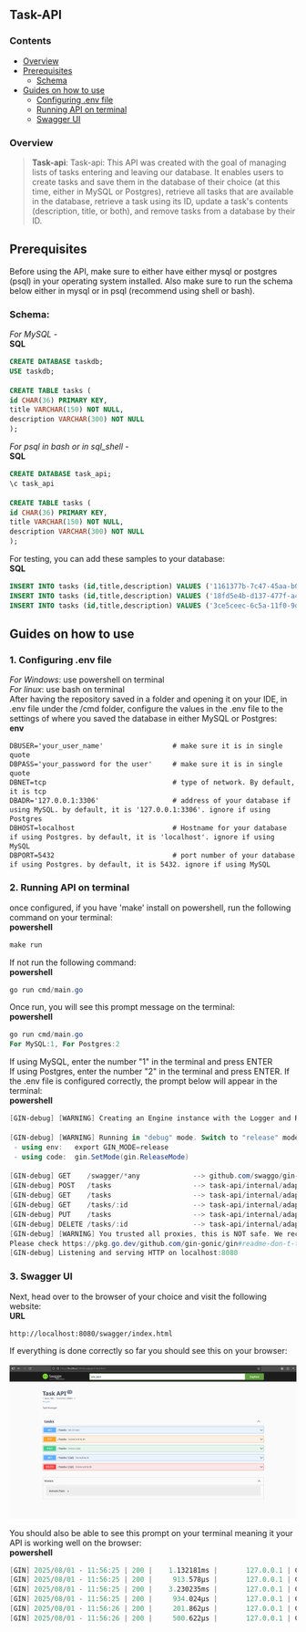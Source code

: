<h2>Task-API</h2>

### Contents
- [Overview](#overview)
- [Prerequisites](#prerequisites)
  - [Schema](#schema)
- [Guides on how to use](#guides-on-how-to-use)
  - [Configuring .env file](#1-env-file-configuring)
  - [Running API on terminal](#2-running-api-on-terminal)
  - [Swagger UI](#3-swagger-ui)

### Overview <br>
> **Task-api**: Task-api: This API was created with the goal of managing lists of tasks entering and leaving our database. It enables users 
> to create tasks and save them in the database of their choice (at this time, either in MySQL or Postgres), retrieve all tasks that are available 
> in the database, retrieve a task using its ID, update a task's contents (description, title, or both), and remove tasks from a database by their ID.

## Prerequisites <br>
Before using the API, make sure to either have either mysql or postgres (psql) in your operating system installed. Also make sure to run the schema below either in mysql
or in psql (recommend using shell or bash). <br>
### Schema: <br>
*For MySQL* - <br>
**SQL**
```sql
CREATE DATABASE taskdb;
USE taskdb;

CREATE TABLE tasks (
id CHAR(36) PRIMARY KEY,
title VARCHAR(150) NOT NULL,
description VARCHAR(300) NOT NULL
);
```
*For psql in bash or in sql_shell* -<br>
**SQL**
```sql
CREATE DATABASE task_api;
\c task_api

CREATE TABLE tasks (
id CHAR(36) PRIMARY KEY,
title VARCHAR(150) NOT NULL,
description VARCHAR(300) NOT NULL
);
```
For testing, you can add these samples to your database: <br>
**SQL**
```sql
INSERT INTO tasks (id,title,description) VALUES ('1161377b-7c47-45aa-b087-1a9b08423021','test1','testing123');
INSERT INTO tasks (id,title,description) VALUES ('18fd5e4b-d137-477f-a499-06ef11859292','test2','testing456');
INSERT INTO tasks (id,title,description) VALUES ('3ce5ceec-6c5a-11f0-9dac-68ecc56cca7d','test3','testing789');
```

## Guides on how to use<br>
### 1. Configuring .env file
*For Windows*: use powershell on terminal<br>
*For linux*: use bash on terminal<br>
After having the repository saved in a folder and opening it on your IDE, in .env file under the /cmd folder, configure the values in the .env file to the settings of where you saved the database in either MySQL or Postgres: <br>
**env**
```env
DBUSER='your_user_name'                 # make sure it is in single quote
DBPASS='your_password for the user'     # make sure it is in single quote
DBNET=tcp                               # type of network. By default, it is tcp
DBADR='127.0.0.1:3306'                  # address of your database if using MySQL. by default, it is '127.0.0.1:3306'. ignore if using Postgres
DBHOST=localhost                        # Hostname for your database if using Postgres. by default, it is 'localhost'. ignore if using MySQL
DBPORT=5432                             # port number of your database if using Postgres. by default, it is 5432. ignore if using MySQL
```

### 2. Running API on terminal
once configured, if you have 'make' install on powershell, run the following command on your terminal:<br>
**powershell**
```powershell
make run
```
If not run the following command: <br>
**powershell**
```powershell
go run cmd/main.go
```
Once run, you will see this prompt message on the terminal:<br>
**powershell**
```powershell
go run cmd/main.go
For MySQL:1, For Postgres:2
```
If using MySQL, enter the number "1" in the terminal and press ENTER<br>
If using Postgres, enter the number "2" in the terminal and press ENTER. If the .env file is configured correctly, the prompt below will appear in the terminal: <br>
**powershell**
```powershell
[GIN-debug] [WARNING] Creating an Engine instance with the Logger and Recovery middleware already attached.

[GIN-debug] [WARNING] Running in "debug" mode. Switch to "release" mode in production.
 - using env:   export GIN_MODE=release
 - using code:  gin.SetMode(gin.ReleaseMode)

[GIN-debug] GET    /swagger/*any             --> github.com/swaggo/gin-swagger.CustomWrapHandler.func1 (3 handlers)
[GIN-debug] POST   /tasks                    --> task-api/internal/adapter/inbound/http.HTTPHandler.CreateTask-fm (3 handlers)
[GIN-debug] GET    /tasks                    --> task-api/internal/adapter/inbound/http.HTTPHandler.GetAll-fm (3 handlers)
[GIN-debug] GET    /tasks/:id                --> task-api/internal/adapter/inbound/http.HTTPHandler.GetByID-fm (3 handlers)
[GIN-debug] PUT    /tasks                    --> task-api/internal/adapter/inbound/http.HTTPHandler.UpdateTask-fm (3 handlers)
[GIN-debug] DELETE /tasks/:id                --> task-api/internal/adapter/inbound/http.HTTPHandler.Delete-fm (3 handlers)
[GIN-debug] [WARNING] You trusted all proxies, this is NOT safe. We recommend you to set a value.
Please check https://pkg.go.dev/github.com/gin-gonic/gin#readme-don-t-trust-all-proxies for details.
[GIN-debug] Listening and serving HTTP on localhost:8080
```

### 3. Swagger UI
Next, head over to the browser of your choice and visit the following website:<br>
**URL**
```url
http://localhost:8080/swagger/index.html
```

If everything is done correctly so far you should see this on your browser:<br><br>
<img src="images/diagram.png" alt="Architecture Diagram" width="1000"/>

You should also be able to see this prompt on your terminal meaning it your API is working well on the browser:<br>
**powershell**
```powershell
[GIN] 2025/08/01 - 11:56:25 | 200 |    1.132181ms |       127.0.0.1 | GET      "/swagger/index.html"
[GIN] 2025/08/01 - 11:56:25 | 200 |     913.578µs |       127.0.0.1 | GET      "/swagger/swagger-ui.css"
[GIN] 2025/08/01 - 11:56:25 | 200 |    3.230235ms |       127.0.0.1 | GET      "/swagger/swagger-ui-bundle.js"
[GIN] 2025/08/01 - 11:56:25 | 200 |     934.024µs |       127.0.0.1 | GET      "/swagger/swagger-ui-standalone-preset.js"
[GIN] 2025/08/01 - 11:56:26 | 200 |     201.862µs |       127.0.0.1 | GET      "/swagger/favicon-16x16.png"
[GIN] 2025/08/01 - 11:56:26 | 200 |     500.622µs |       127.0.0.1 | GET      "/swagger/doc.json"
``` 